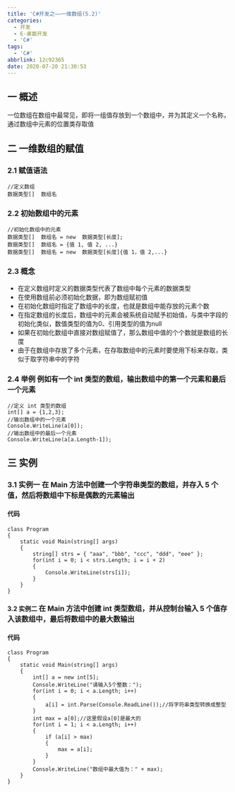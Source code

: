 ```yaml
---
title: 'C#开发之——一维数组(5.2)'
categories:
  - 开发
  - E-桌面开发
  - 'C#'
tags:
  - 'C#'
abbrlink: 12c92365
date: 2020-07-20 21:30:53
---
```

## 一 概述

一位数组在数组中最常见，即将一组值存放到一个数组中，并为其定义一个名称，通过数组中元素的位置类存取值

<!--more-->

## 二 一维数组的赋值

### 2.1 赋值语法

```
//定义数组
数据类型[]  数组名
```

### 2.2 初始数组中的元素

```
//初始化数组中的元素
数据类型[]  数组名 = new  数据类型[长度];
数据类型[]  数组名 = {值 1, 值 2, ...}
数据类型[]  数组名 = new  数据类型[长度]{值 1，值 2,...}
```

### 2.3 概念

* 在定义数组时定义的数据类型代表了数组中每个元素的数据类型
* 在使用数组前必须初始化数据，即为数组赋初值
* 在初始化数组时指定了数组中的长度，也就是数组中能存放的元素个数
* 在指定数组的长度后，数组中的元素会被系统自动赋予初始值，与类中字段的初始化类似，数值类型的值为0、引用类型的值为null
* 如果在初始化数组中直接对数组赋值了，那么数组中值的个个数就是数组的长度
* 由于在数组中存放了多个元素，在存取数组中的元素时要使用下标来存取，类似于取字符串中的字符

### 2.4 举例<font size=3> 例如有一个 int 类型的数组，输出数组中的第一个元素和最后一个元素 </font>

```
//定义 int 类型的数组
int[] a = {1,2,3};
//输岀数组中的一个元素
Console.WriteLine(a[0]);
//输出数组中的最后一个元素
Console.WriteLine(a[a.Length-1]);
```

## 三 实例

### 3.1 实例一 <font size=3> 在 Main 方法中创建一个字符串类型的数组，并存入 5 个值，然后将数组中下标是偶数的元素输出 </font>

#### 代码

```
class Program
{
    static void Main(string[] args)
    {
        string[] strs = { "aaa", "bbb", "ccc", "ddd", "eee" };
        for(int i = 0; i < strs.Length; i = i + 2)
        {
            Console.WriteLine(strs[i]);
        }
    }
}
```

#### 3.2 实例二 <font size=3> 在 Main 方法中创建 int 类型数组，并从控制台输入 5 个值存入该数组中，最后将数组中的最大数输出 </font>

#### 代码

```
class Program
{
    static void Main(string[] args)
    {
        int[] a = new int[5];
        Console.WriteLine("请输入5个整数：");
        for(int i = 0; i < a.Length; i++)
        {
            a[i] = int.Parse(Console.ReadLine());//将字符串类型转换成整型
        }
        int max = a[0];//这里假设a[0]是最大的
        for(int i = 1; i < a.Length; i++)
        {
            if (a[i] > max)
            {
                max = a[i];
            }
        }
        Console.WriteLine("数组中最大值为：" + max);
    }
}
```
